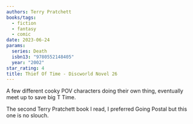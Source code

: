 ```yaml
---
authors: Terry Pratchett
books/tags:
  - fiction
  - fantasy
  - comic
date: 2023-06-24
params:
  series: Death
  isbn13: "9780552148405"
  year: "2002"
star_rating: 4
title: Thief Of Time - Discworld Novel 26
---
```


A few different cooky POV characters doing their own thing, eventually meet up
to save big T Time.

The second Terry Pratchett book I read, I preferred Going Postal but this one is
no slouch.

<!--more-->
